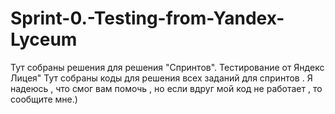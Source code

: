 # Sprint-0.-Testing-from-Yandex-Lyceum
Тут собраны решения для решения "Спринтов". Тестирование от Яндекс Лицея"
Тут собраны коды для решения всех заданий для спринтов . Я надеюсь , что смог вам помочь , но если вдруг мой код не работает , то сообщите мне.)
